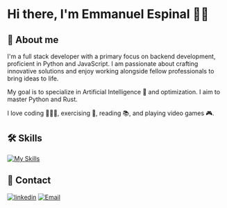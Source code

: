 # Hi there, I'm Emmanuel Espinal 👋🏻

## 🚀 About me
I'm a full stack developer with a primary focus on backend development, proficient in Python and JavaScript. I am passionate about crafting innovative solutions and enjoy working alongside fellow professionals to bring ideas to life.

My goal is to specialize in Artificial Intelligence 🧠 and optimization. I aim to master Python and Rust.

I love coding 👨🏻‍💻, exercising 🥋, reading 📚, and playing video games 🎮.

## 🛠 Skills

[![My Skills](https://skillicons.dev/icons?i=java,js,kotlin,py,ts,express,fastapi,nodejs,css,html,react,tailwind,hibernate,mongodb,postgres,prisma,sqlite,docker,git,github,openshift,androidstudio,bash,figma,linux,pnpm,postman,vscodium&perline=14)](https://skillicons.dev)

## 🔗 Contact

[![linkedin](https://img.shields.io/badge/emmanuel&#x2010;ec-linkedin-0a66c2?style=for-the-badge&logo=linkedin&logoColor=white&labelColor=010409)](https://www.linkedin.com/in/emmanuel-ec/)
[![Email](https://img.shields.io/badge/m4nucodes@pm.me-email-7a5aff?style=for-the-badge&logo=gmail&logoColor=white&labelColor=010409)](mailto:m4nucodes@pm.me)
